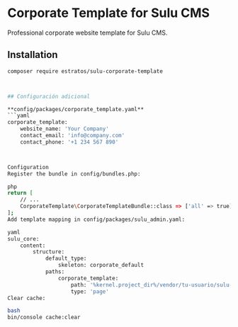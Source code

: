 # Corporate Template for Sulu CMS

Professional corporate website template for Sulu CMS.

## Installation

```bash
composer require estratos/sulu-corporate-template



## Configuración adicional

**config/packages/corporate_template.yaml**
```yaml
corporate_template:
    website_name: 'Your Company'
    contact_email: 'info@company.com'
    contact_phone: '+1 234 567 890'



Configuration
Register the bundle in config/bundles.php:

php
return [
    // ...
    CorporateTemplate\CorporateTemplateBundle::class => ['all' => true],
];
Add template mapping in config/packages/sulu_admin.yaml:

yaml
sulu_core:
    content:
        structure:
            default_type:
                skeleton: corporate_default
            paths:
                corporate_template:
                    path: '%kernel.project_dir%/vendor/tu-usuario/sulu-corporate-template/templates'
                    type: 'page'
Clear cache:

bash
bin/console cache:clear
